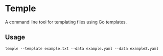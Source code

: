 # Temple

A command line tool for templating files using Go templates.

## Usage

```shell
temple --template example.txt --data example.yaml --data example2.yaml
```
